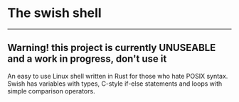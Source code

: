 # The swish shell
---
## Warning! this project is currently UNUSEABLE and a work in progress, don't use it
An easy to use Linux shell written in Rust for those who hate POSIX syntax. Swish has variables with types, C-style if-else statements and loops with simple comparison operators.
